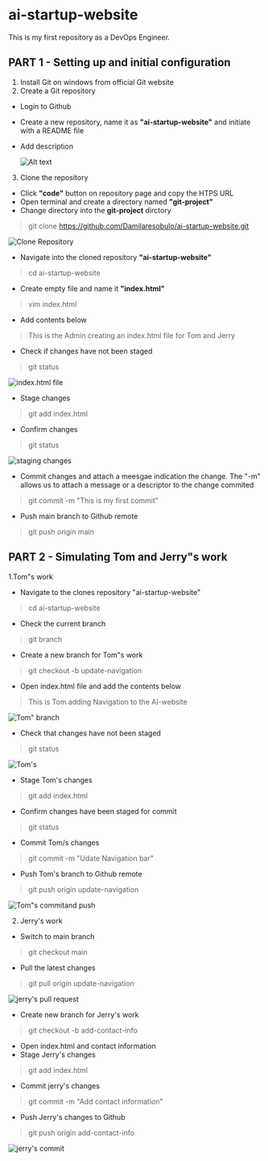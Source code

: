 # ai-startup-website
This is my first repository as a DevOps Engineer.


## PART 1 - Setting up and initial configuration
1. Install Git on windows from official Git website
2. Create a Git repository

  - Login to Github
  - Create a new repository, name it as **"ai-startup-website"** and initiate with a README file
  - Add description


    ![Alt text](image1.png)

3. Clone the repository
  - Click **"code"** button on repository page and copy the HTPS URL
  - Open terminal and create a directory named **"git-project"**
  - Change directory into the **git-project** dirctory
  

>git clone https://github.com/Damilaresobulo/ai-startup-website.git

 ![Clone Repository](image2.png)

 - Navigate into the cloned repository **"ai-startup-website"**
 
 > cd ai-startup-website
 - Create empty file and name it **"index.html"**

>vim index.html

- Add contents below
> This is the Admin creating an index.html file for Tom and Jerry
- Check if changes have not been staged
>git status

![index.html file](image3.png)

- Stage changes
> git add index.html
- Confirm changes
> git status

![staging changes](image4.png)

- Commit changes and attach a meesgae indication the change. The "-m" allows us to attach a message or a descriptor to the change commited

> git commit -m "This is my first commit"

- Push main branch to Github remote

> git push origin main

## PART 2 - Simulating Tom and Jerry"s work

1.Tom"s work

  - Navigate to the clones repository "ai-startup-website"

> cd ai-startup-website

  - Check the current branch
  >git branch
 
  - Create a new branch for Tom"s work
   >git checkout -b update-navigation
 
- Open index.html file and add the contents below

> This is Tom adding Navigation to the AI-website

![Tom" branch](image5.png)

  - Check that changes have not been staged 
  >git status

![Tom's](image6.png)

- Stage Tom's changes
>git add index.html

- Confirm changes have been staged for commit
>git status

- Commit Tom/s changes 
>git commit -m "Udate Navigation bar"

- Push Tom's branch to Github remote
>git push origin update-navigation


![Tom"s commitand push](image7.png)



2. Jerry's work
  - Switch to main branch
  >git checkout main

  - Pull the latest changes
  >git pull origin update-navigation

  ![jerry's pull request](image8.png)

- Create new branch for Jerry's work
>git checkout -b add-contact-info

- Open index.html and contact information
- Stage Jerry's changes 
>git add index.html

- Commit jerry's changes
>git commit -m "Add contact information"

- Push Jerry's changes to Github
>git push origin add-contact-info

![jerry's commit](image9.png)
